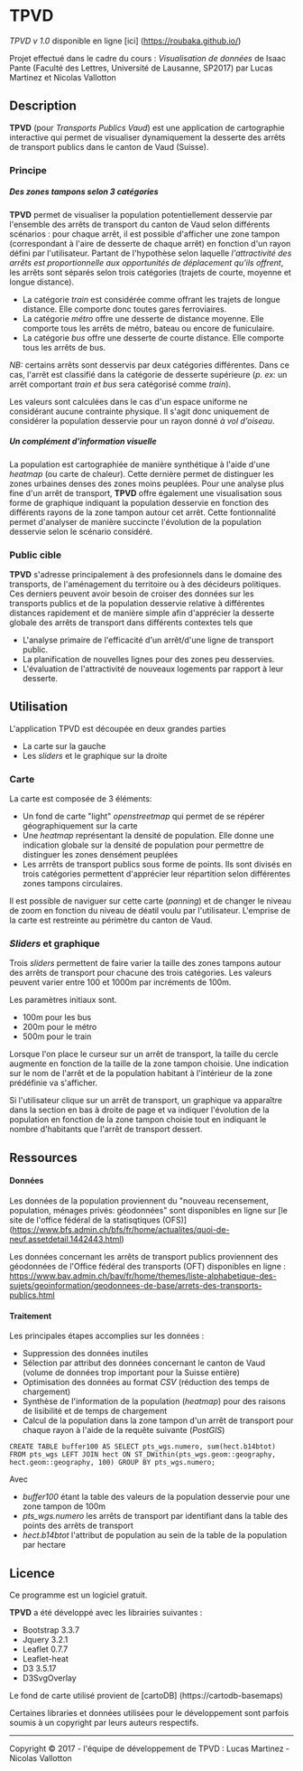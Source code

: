 # TPVD
*TPVD v 1.0* disponible en ligne [ici] (https://roubaka.github.io/) 

  Projet effectué dans le cadre du cours : *Visualisation de données* de Isaac Pante (Faculté des Lettres, Université de Lausanne, SP2017) par Lucas Martinez et Nicolas Vallotton

## Description
**TPVD** (pour *Transports Publics Vaud*) est une application de cartographie interactive qui permet de visualiser dynamiquement la desserte des arrêts de transport publics dans le canton de Vaud (Suisse).

### Principe
##### Des zones tampons selon 3 catégories
**TPVD** permet de visualiser la population potentiellement desservie par l'ensemble des arrêts de transport du canton de Vaud selon différents scénarios : pour chaque arrêt, il est possible d'afficher une zone tampon (correspondant à l'aire de desserte de chaque arrêt) en fonction d'un rayon défini par l'utilisateur. Partant de l'hypothèse selon laquelle *l'attractivité des arrêts est proportionnelle aux opportunités de déplacement qu'ils offrent*, les arrêts sont séparés selon trois catégories (trajets de courte, moyenne et longue distance).

- La catégorie *train* est considérée comme offrant les trajets de longue distance. Elle comporte donc toutes gares ferroviaires.
- La catégorie *métro* offre une desserte de distance moyenne. Elle comporte tous les arrêts de métro, bateau ou encore de funiculaire.
- La catégorie *bus* offre une desserte de courte distance. Elle comporte tous les arrêts de bus.

*NB:* certains arrêts sont desservis par deux catégories différentes. Dans ce cas, l'arrêt est classifié dans la catégorie de desserte supérieure (*p. ex:* un arrêt comportant *train et bus* sera catégorisé comme *train*).

Les valeurs sont calculées dans le cas d'un espace uniforme ne considérant aucune contrainte physique. Il s'agit donc uniquement de considérer la population desservie pour un rayon donné *à vol d'oiseau*. 

##### Un complément d'information visuelle
La population est cartographiée de manière synthétique à l'aide d'une *heatmap* (ou carte de chaleur). Cette dernière permet de distinguer les zones urbaines denses des zones moins peuplées. Pour une analyse plus fine d'un arrêt de transport, **TPVD** offre également une visualisation sous forme de graphique indiquant la population desservie en fonction des différents rayons de la zone tampon autour cet arrêt. Cette fontionnalité permet d'analyser de manière succincte l'évolution de la population desservie selon le scénario considéré.

### Public cible
**TPVD** s'adresse principalement à des profesionnels dans le domaine des transports, de l'aménagement du territoire ou à des décideurs politiques. Ces derniers peuvent avoir besoin de croiser des données sur les transports publics et de la population desservie relative à différentes distances rapidement et de manière simple afin d'apprécier la desserte globale des arrêts de transport dans différents contextes tels que

- L'analyse primaire de l'efficacité d'un arrêt/d'une ligne de transport public.
- La planification de nouvelles lignes pour des zones peu desservies.
- L'évaluation de l'attractivité de nouveaux logements par rapport à leur desserte.

## Utilisation
L'application TPVD est découpée en deux grandes parties

- La carte sur la gauche
- Les *sliders* et le graphique sur la droite

### Carte

La carte est composée de 3 éléments: 

- Un fond de carte "light" *openstreetmap* qui permet de se répérer géographiquement sur la carte
- Une *heatmap* représentant la densité de population. Elle donne une indication globale sur la densité de population pour permettre de distinguer les zones densément peuplées
- Les arrrêts de transport publics sous forme de points. Ils sont divisés en trois catégories permettent d'apprécier leur répartition selon différentes zones tampons circulaires.

Il est possible de naviguer sur cette carte (*panning*) et de changer le niveau de zoom en fonction du niveau de déatil voulu par l'utilisateur. L'emprise de la carte est restreinte au périmètre du canton de Vaud.

### *Sliders* et graphique

Trois *sliders* permettent de faire varier la taille des zones tampons autour des arrêts de transport pour chacune des trois catégories. Les valeurs peuvent varier entre 100 et 1000m par incréments de 100m.

Les paramètres initiaux sont.

- 100m pour les bus
- 200m pour le métro
- 500m pour le train 

Lorsque l'on place le curseur sur un arrêt de transport, la taille du cercle  augmente en fonction de la taille de la zone tampon choisie. Une indication sur le nom de l'arrêt et de la population habitant à l'intérieur de la zone prédéfinie va s'afficher.

Si l'utilisateur clique sur un arrêt de transport, un graphique va apparaître dans la section en bas à droite de page et va indiquer l'évolution de la population en fonction de la zone tampon choisie tout en indiquant le nombre d'habitants que l'arrêt de transport dessert.


## Ressources

#### Données
Les données de la population proviennent du "nouveau recensement, population, ménages privés: géodonnées" sont disponibles en ligne sur [le site de l'office fédéral de la statisqtiques (OFS)] (https://www.bfs.admin.ch/bfs/fr/home/actualites/quoi-de-neuf.assetdetail.1442443.html)

Les données concernant les arrêts de transport publics proviennent des géodonnées de l'Office fédéral des transports (OFT) disponibles en ligne :
https://www.bav.admin.ch/bav/fr/home/themes/liste-alphabetique-des-sujets/geoinformation/geodonnees-de-base/arrets-des-transports-publics.html

#### Traitement

Les principales étapes accomplies sur les données :

- Suppression des données inutiles
- Sélection par attribut des données concernant le canton de Vaud (volume de données trop important pour la Suisse entière)
- Optimisation des données au format *CSV* (réduction des temps de chargement)
- Synthèse de l'information de la population (*heatmap*) pour des raisons de lisibilité et de temps de chargement
- Calcul de la population dans la zone tampon d'un arrêt de transport pour chaque rayon à l'aide de la requête suivante (*PostGIS*)

```
CREATE TABLE buffer100 AS SELECT pts_wgs.numero, sum(hect.b14btot) FROM pts_wgs LEFT JOIN hect ON ST_DWithin(pts_wgs.geom::geography, hect.geom::geography, 100) GROUP BY pts_wgs.numero;
```

Avec

- *buffer100* étant la table des valeurs de la population desservie pour une zone tampon de 100m
- *pts_wgs.numero* les arrêts de transport par identifiant dans la table des points des arrêts de transport
- *hect.b14btot* l'attribut de population au sein de la table de la population par hectare

## Licence

Ce programme est un logiciel gratuit.

**TPVD** a été développé avec les librairies suivantes :

- Bootstrap 3.3.7
- Jquery 3.2.1
- Leaflet 0.7.7
- Leaflet-heat
- D3 3.5.17
- D3SvgOverlay

Le fond de carte utilisé provient de [cartoDB] (https://cartodb-basemaps)

Certaines libraries et données utilisées pour le développement sont parfois soumis à un copyright par leurs auteurs respectifs.

---------

Copyright © 2017 - l'équipe de développement de TPVD : Lucas Martinez - Nicolas Vallotton